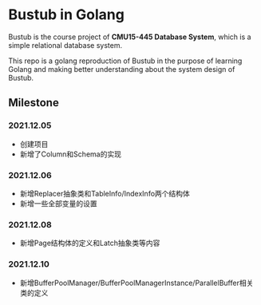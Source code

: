 # Bustub in Golang

Bustub is the course project of **CMU15-445 Database System**, which is a simple relational database system.

This repo is a golang reproduction of Bustub in the purpose of learning Golang and making better understanding about the system design of Bustub. 



## Milestone

### 2021.12.05

- 创建项目
- 新增了Column和Schema的实现


### 2021.12.06
- 新增Replacer抽象类和TableInfo/IndexInfo两个结构体
- 新增一些全部变量的设置

### 2021.12.08
- 新增Page结构体的定义和Latch抽象类等内容

### 2021.12.10
- 新增BufferPoolManager/BufferPoolManagerInstance/ParallelBuffer相关类的定义